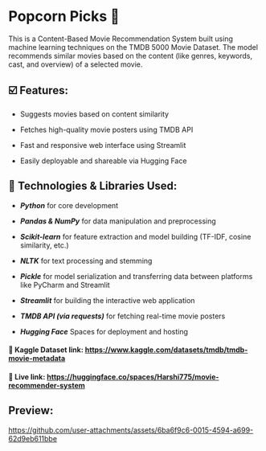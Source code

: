 # Popcorn Picks :popcorn:
This is a Content-Based Movie Recommendation System built using machine learning techniques on the TMDB 5000 Movie Dataset. The model recommends similar movies based on the content (like genres, keywords, cast, and overview) of a selected movie.

## :ballot_box_with_check: Features:
+ Suggests movies based on content similarity

+ Fetches high-quality movie posters using TMDB API

+ Fast and responsive web interface using Streamlit

+ Easily deployable and shareable via Hugging Face


## :rocket: Technologies & Libraries Used:
+ ***Python*** for core development

+ ***Pandas & NumPy*** for data manipulation and preprocessing

+ ***Scikit-learn*** for feature extraction and model building (TF-IDF, cosine similarity, etc.)

+ ***NLTK*** for text processing and stemming

+ ***Pickle*** for model serialization and transferring data between platforms like PyCharm and Streamlit

+ ***Streamlit*** for building the interactive web application

+ ***TMDB API (via requests)*** for fetching real-time movie posters

+ ***Hugging Face*** Spaces for deployment and hosting

#### :safety_pin: Kaggle Dataset link: https://www.kaggle.com/datasets/tmdb/tmdb-movie-metadata
#### :safety_pin: Live link: https://huggingface.co/spaces/Harshi775/movie-recommender-system

## Preview:

https://github.com/user-attachments/assets/6ba6f9c6-0015-4594-a699-62d9eb611bbe

